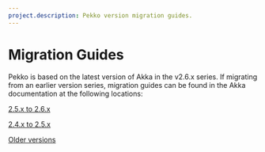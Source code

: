 ```yaml
---
project.description: Pekko version migration guides.
---
```

# Migration Guides

Pekko is based on the latest version of Akka in the v2.6.x series. If migrating from an earlier version series, migration guides can be found in the Akka documentation at the following locations: 

[2.5.x to 2.6.x]($pekko.doc.dns$/docs/akka/2.6/project/migration-guide-2.5.x-2.6.x.html)

[2.4.x to 2.5.x]($pekko.doc.dns$/docs/akka/2.5/project/migration-guide-2.4.x-2.5.x.html)

[Older versions]($pekko.doc.dns$/docs/akka/2.6/project/migration-guide-old.html)
